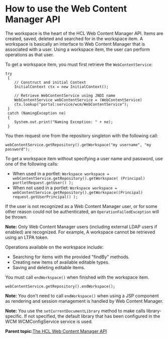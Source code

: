 # How to use the Web Content Manager API 

The workspace is the heart of the HCL Web Content Manager API. Items are created, saved, deleted and searched for in the workspace item. A workspace is basically an interface to Web Content Manager that is associated with a user. Using a workspace item, the user can perform operations as that user.

To get a workspace item, you must first retrieve the `WebContentService`:

```
try
 {
    // Construct and initial Context
    InitialContext ctx = new InitialContext();
    
    // Retrieve WebContentService using JNDI name
    WebContentService webContentService = (WebContentService) 
    ctx.lookup("portal:service/wcm/WebContentService");
 }
 catch (NamingException ne)
 {
    System.out.print("Naming Exception: " + ne);
 }
```

You then request one from the repository singleton with the following call:

```
webContentService.getRepository().getWorkspace("my username", "my password");
```

To get a workspace item without specifying a user name and password, use one of the following calls:

-   When used in a portlet: `Workspace workspace = webContentService.getRepository().getWorkspace( (Principal) portletRequest.getUser() );`
-   When not used in a portlet: `Workspace workspace = webContentService.getRepository().getWorkspace((Principal) request.getUserPrincipal() );`

If the user is not recognized as a Web Content Manager user, or for some other reason could not be authenticated, an `OperationFailedException` will be thrown.

**Note:** Only Web Content Manager users \(including external LDAP users if enabled\) are recognized. For example, A workspace cannot be retrieved using an LTPA token.

Operations available on the workspace include:

-   Searching for items with the provided "findBy" methods.
-   Creating new items of available editable types.
-   Saving and deleting editable items.

You must call `endWorkspace()` when finished with the workspace item.

```
webContentService.getRepository().endWorkspace();
```

**Note:** You don't need to call `endWorkspace()` when using a JSP component as rendering and session management is handled by Web Content Manager.

**Note:** You use the `setCurrentDocumentLibrary` method to make calls library-specific. If not specified, the default library that has been configured in the WCM WCMConfigService service is used.

**Parent topic:**[The HCL Web Content Manager API ](../wcm/wcm_dev_api.md)

